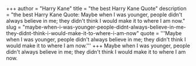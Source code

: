 +++
author = "Harry Kane"
title = "the best Harry Kane Quote"
description = "the best Harry Kane Quote: Maybe when I was younger, people didn't always believe in me; they didn't think I would make it to where I am now."
slug = "maybe-when-i-was-younger-people-didnt-always-believe-in-me-they-didnt-think-i-would-make-it-to-where-i-am-now"
quote = '''Maybe when I was younger, people didn't always believe in me; they didn't think I would make it to where I am now.'''
+++
Maybe when I was younger, people didn't always believe in me; they didn't think I would make it to where I am now.
